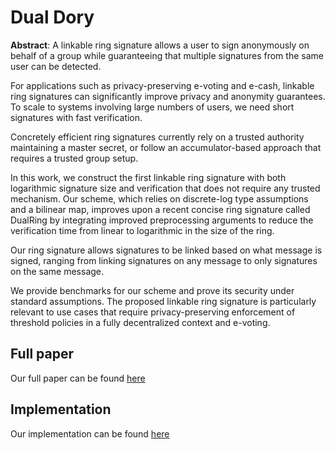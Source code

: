 Dual Dory 
================
**Abstract**: A linkable ring signature allows a user to sign anonymously on behalf of a group while guaranteeing that multiple signatures from the same user can be detected.

For applications such as privacy-preserving e-voting and e-cash, linkable ring signatures can significantly improve privacy and anonymity guarantees. To scale to systems involving large numbers of users, we need short signatures with fast verification.

Concretely efficient ring signatures currently rely on a trusted authority maintaining a master secret, or follow an accumulator-based approach that requires a trusted group setup. 

In this work, we construct the first linkable ring signature with both logarithmic signature size and verification that does not require any trusted mechanism. Our scheme, which relies on discrete-log type assumptions and a bilinear map, improves upon a recent concise ring signature called DualRing by integrating improved preprocessing arguments to reduce the verification time from linear to logarithmic in the size of the ring. 

Our ring signature allows signatures to be linked based on what message is signed, ranging from linking signatures on any message to only signatures on the same message. 

We provide benchmarks for our scheme and prove its security under standard assumptions. The proposed linkable ring signature is particularly relevant to use cases that require privacy-preserving enforcement of threshold policies in a fully decentralized context and e-voting. 

Full paper
------------
Our full paper can be found [here](https://raw.githubusercontent.com/DualDory/DualDory.github.io/main/DualDory-full.pdf)

Implementation
---------------
Our implementation can be found [here](https://github.com/yacovm/DualDory)


